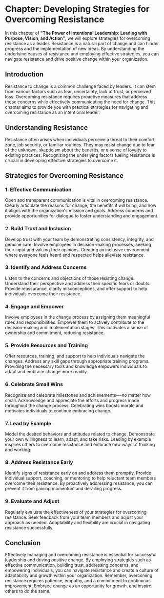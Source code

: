 Chapter: Developing Strategies for Overcoming Resistance
========================================================

In this chapter of **"The Power of Intentional Leadership: Leading with Purpose, Vision, and Action"**, we will explore strategies for overcoming resistance as a leader. Resistance is a natural part of change and can hinder progress and the implementation of new ideas. By understanding the underlying causes of resistance and employing effective strategies, you can navigate resistance and drive positive change within your organization.

Introduction
------------

Resistance to change is a common challenge faced by leaders. It can stem from various factors such as fear, uncertainty, lack of trust, or perceived loss. Overcoming resistance requires proactive measures that address these concerns while effectively communicating the need for change. This chapter aims to provide you with practical strategies for navigating and overcoming resistance as an intentional leader.

Understanding Resistance
------------------------

Resistance often arises when individuals perceive a threat to their comfort zone, job security, or familiar routines. They may resist change due to fear of the unknown, skepticism about the benefits, or a sense of loyalty to existing practices. Recognizing the underlying factors fueling resistance is crucial in developing effective strategies to overcome it.

Strategies for Overcoming Resistance
------------------------------------

### 1. **Effective Communication**

Open and transparent communication is vital in overcoming resistance. Clearly articulate the reasons for change, the benefits it will bring, and how it aligns with the organization's mission and goals. Address concerns and provide opportunities for dialogue to foster understanding and engagement.

### 2. **Build Trust and Inclusion**

Develop trust with your team by demonstrating consistency, integrity, and genuine care. Involve employees in decision-making processes, seeking their input and valuing their opinions. Creating an inclusive environment where everyone feels heard and respected helps alleviate resistance.

### 3. **Identify and Address Concerns**

Listen to the concerns and objections of those resisting change. Understand their perspective and address their specific fears or doubts. Provide reassurance, clarify misconceptions, and offer support to help individuals overcome their resistance.

### 4. **Engage and Empower**

Involve employees in the change process by assigning them meaningful roles and responsibilities. Empower them to actively contribute to the decision-making and implementation stages. This cultivates a sense of ownership and commitment, reducing resistance.

### 5. **Provide Resources and Training**

Offer resources, training, and support to help individuals navigate the changes. Address any skill gaps through appropriate training programs. Providing the necessary tools and knowledge empowers individuals to adapt and embrace change more readily.

### 6. **Celebrate Small Wins**

Recognize and celebrate milestones and achievements---no matter how small. Acknowledge and appreciate the efforts and progress made throughout the change process. Celebrating wins boosts morale and motivates individuals to continue embracing change.

### 7. **Lead by Example**

Model the desired behaviors and attitudes related to change. Demonstrate your own willingness to learn, adapt, and take risks. Leading by example inspires others to overcome resistance and embrace new ways of thinking and working.

### 8. **Address Resistance Early**

Identify signs of resistance early on and address them promptly. Provide individual support, coaching, or mentoring to help reluctant team members overcome their resistance. By proactively addressing resistance, you can prevent it from gaining momentum and derailing progress.

### 9. **Evaluate and Adjust**

Regularly evaluate the effectiveness of your strategies for overcoming resistance. Seek feedback from your team members and adjust your approach as needed. Adaptability and flexibility are crucial in navigating resistance successfully.

Conclusion
----------

Effectively managing and overcoming resistance is essential for successful leadership and driving positive change. By employing strategies such as effective communication, building trust, addressing concerns, and empowering individuals, you can navigate resistance and create a culture of adaptability and growth within your organization. Remember, overcoming resistance requires patience, empathy, and a commitment to continuous improvement. Embrace change as an opportunity for growth, and inspire others to do the same.
